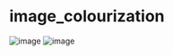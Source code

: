 # image_colourization

![image](https://github.com/UjjwalPardeshi/image_colourization/assets/113883490/8a4f81e3-482e-4539-b453-b095ca54fac2)
![image](https://github.com/UjjwalPardeshi/image_colourization/assets/113883490/4555f8cc-fb48-43f1-9621-1e6c93b4b863)
